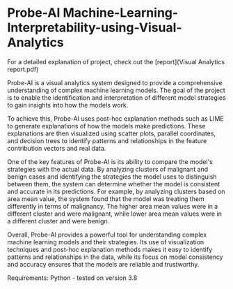 # Probe-AI Machine-Learning-Interpretability-using-Visual-Analytics

For a detailed explanation of project, check out the [report](Visual Analytics report.pdf)

Probe-AI is a visual analytics system designed to provide a comprehensive understanding of complex machine learning models. The goal of the project is to enable the identification and interpretation of different model strategies to gain insights into how the models work.

To achieve this, Probe-AI uses post-hoc explanation methods such as LIME to generate explanations of how the models make predictions. These explanations are then visualized using scatter plots, parallel coordinates, and decision trees to identify patterns and relationships in the feature contribution vectors and real data.

One of the key features of Probe-AI is its ability to compare the model's strategies with the actual data. By analyzing clusters of malignant and benign cases and identifying the strategies the model uses to distinguish between them, the system can determine whether the model is consistent and accurate in its predictions. For example, by analyzing clusters based on area mean value, the system found that the model was treating them differently in terms of malignancy. The higher area mean values were in a different cluster and were malignant, while lower area mean values were in a different cluster and were benign.

Overall, Probe-AI provides a powerful tool for understanding complex machine learning models and their strategies. Its use of visualization techniques and post-hoc explanation methods makes it easy to identify patterns and relationships in the data, while its focus on model consistency and accuracy ensures that the models are reliable and trustworthy.





Requirements:
Python - tested on version 3.8

